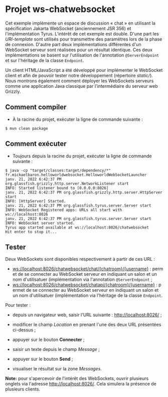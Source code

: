 # Projet ws-chatwebsocket

Cet exemple implémente un espace de discussion « chat » en utilisant la spécification Jakarta WebSocket (anciennement JSR 356) et l'implémentation Tyrus. L'intérêt de cet exemple est double. D'une part les *URI-template* sont utilisés pour transmettre des paramètres lors de la phase de connexion. D'autre part deux implémentations différentes d'un WebSocket serveur sont réalisées pour un résultat identique. Ces deux implémentations se basent sur l'utilisation de l'annotation `@ServerEndpoint` et sur l'héritage de la classe `Endpoint`.

Un client HTML/JavaScript a été développé pour implémenter le WebSocket client et afin de pouvoir tester notre développement (répertoire _static/_). Nous montrons également comment déployer les WebSockets serveurs comme une application Java classique par l'intermédiaire du serveur web Grizzly.

## Comment compiler

* À la racine du projet, exécuter la ligne de commande suivante :

```console
$ mvn clean package
```

## Comment exécuter

* Toujours depuis la racine du projet, exécuter la ligne de commande suivante :

```console
$ java -cp "target/classes:target/dependency/*" fr.mickaelbaron.helloworldwebsocket.HelloworldWebSocketLauncher
janv. 21, 2022 6:42:37 PM org.glassfish.grizzly.http.server.NetworkListener start
INFO: Started listener bound to [0.0.0.0:8026]
janv. 21, 2022 6:42:37 PM org.glassfish.grizzly.http.server.HttpServer start
INFO: [HttpServer] Started.
janv. 21, 2022 6:42:37 PM org.glassfish.tyrus.server.Server start
INFO: WebSocket Registered apps: URLs all start with ws://localhost:8026
janv. 21, 2022 6:42:37 PM org.glassfish.tyrus.server.Server start
INFO: WebSocket server started.
Tyrus app started available at ws://localhost:8026/chatwebsocket
Hit enter to stop it...
```

## Tester

Deux WebSockets sont disponibles respectivement à partir de ces URL :

* <ws://localhost:8026/chatwebsocket/chat/{chatroom}/{username}> : permet de se connecter au WebSocket serveur en indiquant un salon et un nom d'utilisatuer (implémentation via l'annotation `@ServerEndpoint` ;
* <ws://localhost:8026/chatwebsocket/chatapi/{chatroom}/{username}> : permet de se connecter au WebSocket serveur en indiquant un salon et un nom d'utilisatuer (implémentation via l'héritage de la classe `Endpoint`.

Pour tester :

* depuis un navigateur web, saisir l'URL suivante : <http://localhost:8026/> ;

* modificer le champ _Location_ en prenant l'une des deux URL présentées ci-dessus ;

* appuyer sur le bouton **Connecter** ;

* saisir un texte depuis le champ _Message_ ;

* appuyer sur le bouton **Send** ;

* visualiser le résultat sur la zone _Messages_.

**Note:** pour s'apercevoir de l'intérêt des WebSockets, ouvrir plusieurs onglets via l'adresse <http://localhost:8026/>. Cela simulera la présence de plusieurs clients.
  